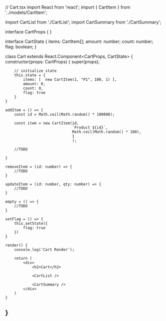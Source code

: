 // Cart.tsx
import React from 'react';
import { CartItem } from '../models/CartItem';

import CartList from './CartList';
import CartSummary from './CartSummary';

interface CartProps {
}

interface CartState {
    items: CartItem[];
    amount: number;
    count: number;
    flag: boolean;
}

class Cart extends React.Component<CartProps, CartState> {
    constructor(props: CartProps) {
        super(props);

        // initialize state 
        this.state = {
            items: [  new CartItem(1, "P1", 100, 1) ],
            amount: 0,
            count: 0,
            flag: true
        }
    }

    addItem = () => {
        const id = Math.ceil(Math.random() * 100000);

        const item = new CartItem(id, 
                                  `Product ${id}`,
                                  Math.ceil(Math.random() * 100),
                                  1
                                  );

        //TODO

    }

    removeItem = (id: number) => {
        //TODO
    }

    updateItem = (id: number, qty: number) => {
        //TODO
    }

    empty = () => {
        //TODO
    }

    setFlag = () => {
        this.setState({
            flag: true
        })
    }

    render() {
        console.log('Cart Render');

        return (
            <div>
                <h2>Cart</h2>

                <CartList />

                <CartSummary />
            </div>
        )
    }
}
---
